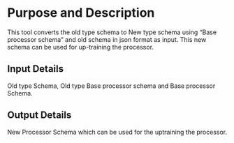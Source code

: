# Purpose and Description

This tool converts the old type schema to New type schema using “Base processor schema” and old schema in json format as input. This new schema can be used for up-training the processor.

## Input Details

Old type Schema, Old type Base processor schema and Base processor Schema.

## Output Details

New Processor Schema which can be used for the uptraining the processor.

